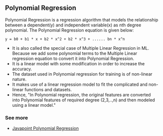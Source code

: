 ## Polynomial Regression

Polynomial Regression is a regression algorithm that models the relationship between a
dependent(y) and independent variable(x) as nth degree polynomial. The Polynomial
Regression equation is given below:

````text
y = b0 + b1 * x + b2 * x^2 + b2 * x^3 + ...... bn * x^n
````

- It is also called the special case of Multiple Linear Regression in ML.
  Because we add some polynomial terms to the Multiple Linear regression equation to
  convert it into Polynomial Regression.
- It is a linear model with some modification in order to increase the accuracy.
- The dataset used in Polynomial regression for training is of non-linear nature.
- It makes use of a linear regression model to fit the complicated and non-linear
  functions and datasets.
- Hence, "In Polynomial regression, the original features are converted into Polynomial
  features of required degree (2,3,..,n) and then modeled using a linear model."


### See more 
- [Javapoint Polynomial Regression](https://www.javatpoint.com/machine-learning-polynomial-regression)